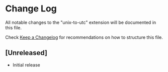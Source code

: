 # Change Log

All notable changes to the "unix-to-utc" extension will be documented in this file.

Check [Keep a Changelog](http://keepachangelog.com/) for recommendations on how to structure this file.

## [Unreleased]

- Initial release